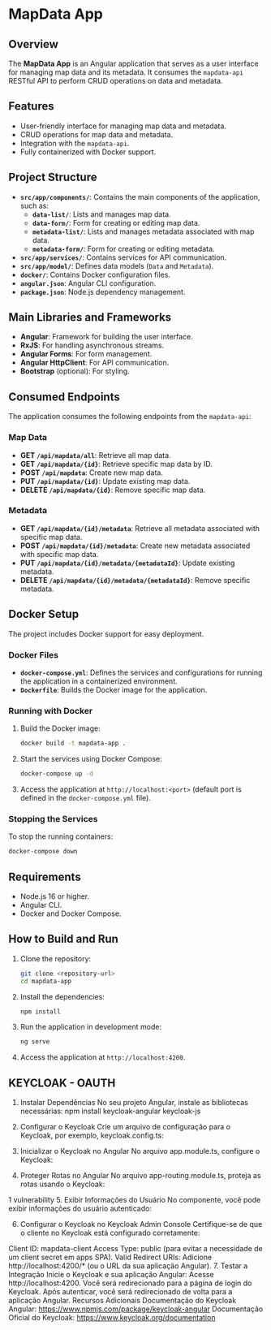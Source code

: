 # MapData App

## Overview
The **MapData App** is an Angular application that serves as a user interface for managing map data and its metadata. It consumes the `mapdata-api` RESTful API to perform CRUD operations on data and metadata.

## Features
- User-friendly interface for managing map data and metadata.
- CRUD operations for map data and metadata.
- Integration with the `mapdata-api`.
- Fully containerized with Docker support.

## Project Structure
- **`src/app/components/`**: Contains the main components of the application, such as:
  - **`data-list/`**: Lists and manages map data.
  - **`data-form/`**: Form for creating or editing map data.
  - **`metadata-list/`**: Lists and manages metadata associated with map data.
  - **`metadata-form/`**: Form for creating or editing metadata.
- **`src/app/services/`**: Contains services for API communication.
- **`src/app/model/`**: Defines data models (`Data` and `Metadata`).
- **`docker/`**: Contains Docker configuration files.
- **`angular.json`**: Angular CLI configuration.
- **`package.json`**: Node.js dependency management.

## Main Libraries and Frameworks
- **Angular**: Framework for building the user interface.
- **RxJS**: For handling asynchronous streams.
- **Angular Forms**: For form management.
- **Angular HttpClient**: For API communication.
- **Bootstrap** (optional): For styling.

## Consumed Endpoints
The application consumes the following endpoints from the `mapdata-api`:

### Map Data
- **GET `/api/mapdata/all`**: Retrieve all map data.
- **GET `/api/mapdata/{id}`**: Retrieve specific map data by ID.
- **POST `/api/mapdata`**: Create new map data.
- **PUT `/api/mapdata/{id}`**: Update existing map data.
- **DELETE `/api/mapdata/{id}`**: Remove specific map data.

### Metadata
- **GET `/api/mapdata/{id}/metadata`**: Retrieve all metadata associated with specific map data.
- **POST `/api/mapdata/{id}/metadata`**: Create new metadata associated with specific map data.
- **PUT `/api/mapdata/{id}/metadata/{metadataId}`**: Update existing metadata.
- **DELETE `/api/mapdata/{id}/metadata/{metadataId}`**: Remove specific metadata.

## Docker Setup
The project includes Docker support for easy deployment.

### Docker Files
- **`docker-compose.yml`**: Defines the services and configurations for running the application in a containerized environment.
- **`Dockerfile`**: Builds the Docker image for the application.

### Running with Docker
1. Build the Docker image:
   ```bash
   docker build -t mapdata-app .
   ```
2. Start the services using Docker Compose:
   ```bash
   docker-compose up -d
   ```
3. Access the application at `http://localhost:<port>` (default port is defined in the `docker-compose.yml` file).

### Stopping the Services
To stop the running containers:
```bash
docker-compose down
```

## Requirements
- Node.js 16 or higher.
- Angular CLI.
- Docker and Docker Compose.

## How to Build and Run
1. Clone the repository:
   ```bash
   git clone <repository-url>
   cd mapdata-app
   ```
2. Install the dependencies:
   ```bash
   npm install
   ```
3. Run the application in development mode:
   ```bash
   ng serve
   ```
4. Access the application at `http://localhost:4200`.

## KEYCLOAK - OAUTH
1. Instalar Dependências
No seu projeto Angular, instale as bibliotecas necessárias:
npm install keycloak-angular keycloak-js

2. Configurar o Keycloak
Crie um arquivo de configuração para o Keycloak, por exemplo, keycloak.config.ts:

3. Inicializar o Keycloak no Angular
No arquivo app.module.ts, configure o Keycloak:

4. Proteger Rotas no Angular
No arquivo app-routing.module.ts, proteja as rotas usando o Keycloak:

1 vulnerability
5. Exibir Informações do Usuário
No componente, você pode exibir informações do usuário autenticado:

6. Configurar o Keycloak no Keycloak Admin Console
Certifique-se de que o cliente no Keycloak está configurado corretamente:

Client ID: mapdata-client
Access Type: public (para evitar a necessidade de um client secret em apps SPA).
Valid Redirect URIs: Adicione http://localhost:4200/* (ou o URL da sua aplicação Angular).
7. Testar a Integração
Inicie o Keycloak e sua aplicação Angular:
Acesse http://localhost:4200.
Você será redirecionado para a página de login do Keycloak.
Após autenticar, você será redirecionado de volta para a aplicação Angular.
Recursos Adicionais
Documentação do Keycloak Angular: https://www.npmjs.com/package/keycloak-angular
Documentação Oficial do Keycloak: https://www.keycloak.org/documentation